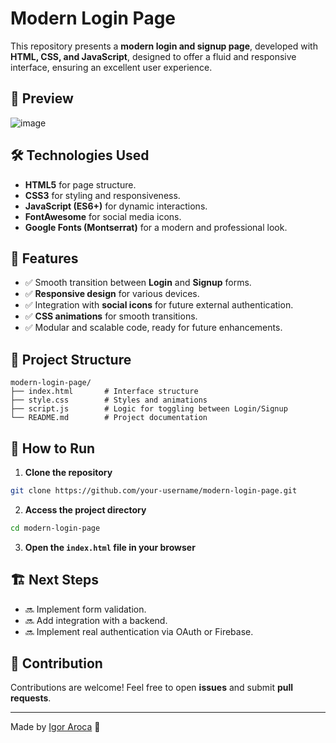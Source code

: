 # Modern Login Page

This repository presents a **modern login and signup page**, developed with **HTML, CSS, and JavaScript**, designed to offer a fluid and responsive interface, ensuring an excellent user experience.

## 📸 Preview

![image](https://github.com/user-attachments/assets/91f0de95-df48-4c98-8c53-7c899fa40fca)


## 🛠️ Technologies Used

- **HTML5** for page structure.
- **CSS3** for styling and responsiveness.
- **JavaScript (ES6+)** for dynamic interactions.
- **FontAwesome** for social media icons.
- **Google Fonts (Montserrat)** for a modern and professional look.

## 🎯 Features

- ✅ Smooth transition between **Login** and **Signup** forms.
- ✅ **Responsive design** for various devices.
- ✅ Integration with **social icons** for future external authentication.
- ✅ **CSS animations** for smooth transitions.
- ✅ Modular and scalable code, ready for future enhancements.

## 📂 Project Structure

```
modern-login-page/
├── index.html       # Interface structure
├── style.css        # Styles and animations
├── script.js        # Logic for toggling between Login/Signup
└── README.md        # Project documentation
```

## 🚀 How to Run

1. **Clone the repository**
```bash
git clone https://github.com/your-username/modern-login-page.git
```

2. **Access the project directory**
```bash
cd modern-login-page
```

3. **Open the `index.html` file in your browser**

## 🏗️ Next Steps

- 🔜 Implement form validation.
- 🔜 Add integration with a backend.
- 🔜 Implement real authentication via OAuth or Firebase.

## 📌 Contribution

Contributions are welcome! Feel free to open **issues** and submit **pull requests**.

---

Made by [Igor Aroca](https://github.com/igorcarneir0) 🚀

